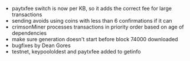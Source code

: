 * paytxfee switch is now per KB, so it adds the correct fee for large transactions
* sending avoids using coins with less than 6 confirmations if it can
* crimsonMiner processes transactions in priority order based on age of dependencies
* make sure generation doesn't start before block 74000 downloaded
* bugfixes by Dean Gores
* testnet, keypoololdest and paytxfee added to getinfo
